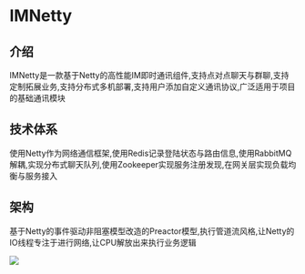 # IMNetty
## 介绍
IMNetty是一款基于Netty的高性能IM即时通讯组件,支持点对点聊天与群聊,支持定制拓展业务,支持分布式多机部署,支持用户添加自定义通讯协议,广泛适用于项目的基础通讯模块

## 技术体系

使用Netty作为网络通信框架,使用Redis记录登陆状态与路由信息,使用RabbitMQ解耦,实现分布式聊天队列,使用Zookeeper实现服务注册发现,在网关层实现负载均衡与服务接入

## 架构

基于Netty的事件驱动非阻塞模型改造的Preactor模型,执行管道流风格,让Netty的IO线程专注于进行网络,让CPU解放出来执行业务逻辑

![](https://i.loli.net/2019/03/27/5c9b2179c3882.png)



